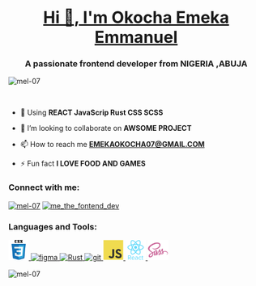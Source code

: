 <h1 style="text-decoration-line: underline;;font-size:2rem;text-align:center;" align="center">Hi 👋, I'm Okocha Emeka Emmanuel </h1>
<h3 align="center">A passionate frontend developer from NIGERIA ,ABUJA</h3>

<p align="left"> <img src="https://komarev.com/ghpvc/?username=mel-07&label=Profile%20views&color=0e75b6&style=flat" alt="mel-07" /> </p>

<p align="left"> <a href="https://twitter.com/" target="blank"><img src="https://img.shields.io/twitter/follow/?logo=twitter&style=for-the-badge" alt="" /></a> </p>

- 🌱 Using **REACT JavaScrip Rust CSS SCSS**

- 👯 I’m looking to collaborate on **AWSOME PROJECT**

- 📫 How to reach me **EMEKAOKOCHA07@GMAIL.COM**

- ⚡ Fun fact **I LOVE FOOD AND GAMES**

<h3 align="left">Connect with me:</h3>
<p align="left">
<a href="https://codepen.io/mel-07" target="blank"><img align="center" src="https://raw.githubusercontent.com/rahuldkjain/github-profile-readme-generator/master/src/images/icons/Social/codepen.svg" alt="mel-07" height="30" width="40" /></a>
<a href="https://instagram.com/me_the_fontend_dev" target="blank"><img align="center" src="https://raw.githubusercontent.com/rahuldkjain/github-profile-readme-generator/master/src/images/icons/Social/instagram.svg" alt="me_the_fontend_dev" height="30" width="40" /></a>
</p>

<h3 align="left">Languages and Tools:</h3>
<p align="left"> <a href="https://www.w3schools.com/css/" target="_blank" rel="noreferrer"> <img src="https://raw.githubusercontent.com/devicons/devicon/master/icons/css3/css3-original-wordmark.svg" alt="css3" width="40" height="40"/> </a> <a href="https://www.figma.com/" target="_blank" rel="noreferrer"> <img src="https://www.vectorlogo.zone/logos/figma/figma-icon.svg" alt="figma" width="40" height="40"/> </a>
  <a href="https://www.rust-lang.org" target="_blank" rel="noreferrer"> <img src="https://www.rustacean.net/assets/rustacean-orig-noshadow.svg" alt="Rust" width="40" height="40"/> </a><a href="https://git-scm.com/" target="_blank" rel="noreferrer"> <img src="https://www.vectorlogo.zone/logos/git-scm/git-scm-icon.svg" alt="git" width="40" height="40"/> </a> <a href="https://developer.mozilla.org/en-US/docs/Web/JavaScript" target="_blank" rel="noreferrer"> <img src="https://raw.githubusercontent.com/devicons/devicon/master/icons/javascript/javascript-original.svg" alt="javascript" width="40" height="40"/> </a> <a href="https://reactjs.org/" target="_blank" rel="noreferrer"> <img src="https://raw.githubusercontent.com/devicons/devicon/master/icons/react/react-original-wordmark.svg" alt="react" width="40" height="40"/> </a> <a href="https://sass-lang.com" target="_blank" rel="noreferrer"> <img src="https://raw.githubusercontent.com/devicons/devicon/master/icons/sass/sass-original.svg" alt="sass" width="40" height="40"/> </a> </p>

<p><img align="center" src="https://github-readme-streak-stats.herokuapp.com/?user=mel-07&" alt="mel-07" /></p>
